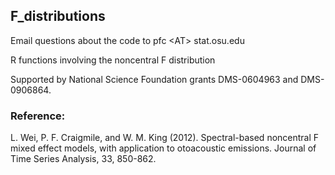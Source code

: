 ## F_distributions

Email questions about the code to pfc &lt;AT&gt; stat.osu.edu

R functions involving the noncentral F distribution

Supported by National Science Foundation grants DMS-0604963 and DMS-0906864.

### Reference:

L. Wei, P. F. Craigmile, and W. M. King (2012). Spectral-based
noncentral F mixed effect models, with application to otoacoustic
emissions. Journal of Time Series Analysis, 33, 850-862.

